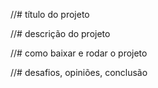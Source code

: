 //# título do projeto

//# descrição do projeto

//# como baixar e rodar o projeto

//# desafios, opiniões, conclusão
